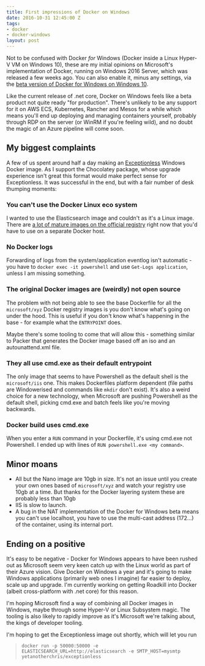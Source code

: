 ```yaml
---
title: First impressions of Docker on Windows
date: 2016-10-31 12:45:00 Z
tags:
- docker
- docker-windows
layout: post
---
```


Not to be confused with Docker *for* Windows (Docker inside a Linux Hyper-V VM on Windows 10), these are my initial opinions on Microsoft's implementation of Docker, running on Windows 2016 Server, which was released a few weeks ago. You can also enable it, minus any settings, via the [beta version of Docker for Windows on Windows 10](https://docs.docker.com/docker-for-windows/).

Like the current release of .net core, Docker on Windows feels like a beta product not quite ready "for production". There's unlikely to be any support for it on AWS ECS, Kubernetes, Rancher and Mesos for a while which means you'll end up deploying and managing containers yourself, probably through RDP on the server (or WinRM if you're feeling wild), and no doubt the magic of an Azure pipeline will come soon.

## My biggest complaints

A few of us spent around half a day making an [Exceptionless](https://github.com/exceptionless/Exceptionless) Windows Docker image. As I support the Chocolatey package, whose upgrade experience isn't great this format would make perfect sense for Exceptionless. It was successful in the end, but with a fair number of desk thumping moments:

### You can't use the Docker Linux eco system
I wanted to use the Elasticsearch image and couldn't as it's a Linux image. There are [a lot of mature images on the official registry](https://hub.docker.com/_/) right now that you'd have to use on a separate Docker host.

### No Docker logs
Forwarding of logs from the system/application eventlog isn't automatic - you have to `docker exec -it powershell` and use `Get-Logs application`, unless I am missing something.

### The original Docker images are (weirdly) not open source

The problem with not being able to see the base Dockerfile for all the `microsoft/xyz` Docker registry images is you don't know what's going on under the hood. This is useful if you don't know what's happening in the base - for example what the `ENTRYPOINT` does.

Maybe there's some tooling to come that will allow this - something similar to Packer that generates the Docker image based off an iso and an autounattend.xml file.

### They all use cmd.exe as their default entrypoint

The only image that seems to have Powershell as the default shell is the `microsoft/iis` one. This makes Dockerfiles platform dependent (file paths are Windowerised and commands like `mkdir` don't exist). It's also a weird choice for a new technology, when Microsoft are pushing Powershell as the default shell, picking cmd.exe and batch feels like you're moving backwards.

### Docker build uses cmd.exe

When you enter a `RUN` command in your Dockerfile, it's using cmd.exe not Powershell. I ended up with lines of `RUN powershell.exe <my command>`.

## Minor moans

- All but the Nano image are 10gb in size. It's not an issue until you create your own ones based of `microsoft/xyz` and watch your registry use 10gb at a time. But thanks for the Docker layering system these are probably less than 10gb
- IIS is slow to launch.
- A bug in the NAT implementation of the Docker for Windows beta means you can't use localhost, you have to use the multi-cast address (172...) of the container, using its internal port.

## Ending on a positive

It's easy to be negative - Docker for Windows appears to have been rushed out as Microsoft seem very keen catch up with the Linux world as part of their Azure vision. Give Docker on Windows a year and it's going to make Windows applications (primarily web ones I imagine) far easier to deploy, scale up and upgrade. I'm currently working on getting Roadkill into Docker (albeit cross-platform with .net core) for this reason.

I'm hoping Microsoft find a way of combining all Docker images in Windows, maybe through some Hyper-V or Linux Subsystem magic. The tooling is also likely to rapidly improve as it's Microsoft we're talking about, the kings of developer tooling.

I'm hoping to get the Exceptionless image out shortly, which will let you run 

>`docker run -p 50000:50000 -e ELASTICSEARCH_URL=http://elasticsearch -e SMTP_HOST=mysmtp yetanotherchris/exceptionless`